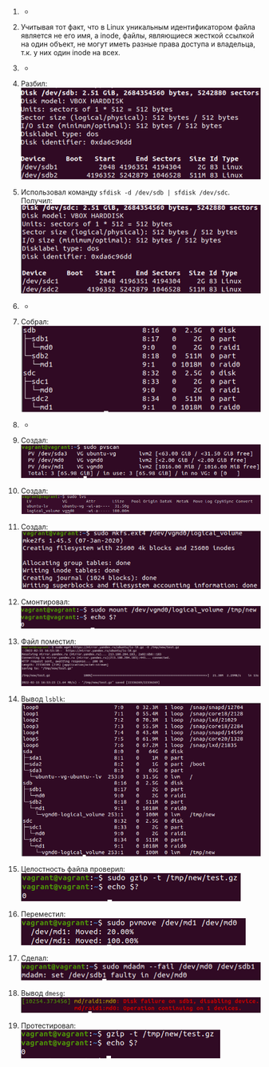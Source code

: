 1. -

2. Учитывая тот факт, что в Linux уникальным идентификатором файла является не его имя, а inode, файлы, являющиеся жесткой ссылкой на один объект, не могут иметь разные права доступа и владельца, т.к. у них один inode на всех.

3. -

4. Разбил:
![](screenshots/fdisk_first_partition.png)

5. Использовал команду ```sfdisk -d /dev/sdb | sfdisk /dev/sdc```. Получил:
![](screenshots/fdisk_second_partition.png)

6. -

7. Собрал:
![](screenshots/mdadm.png)

8. -

9. Создал:
![](screenshots/vg_created.png)

10. Создал:
![](screenshots/lv_created.png)

11. Создал:
![](screenshots/ext4_created.png)

12. Смонтировал:
![](screenshots/mounted.png)

13. Файл поместил:
![](screenshots/test_file_downloaded.png)

14. Вывод ```lsblk```:
![](screenshots/lsblk_output.png)

15. Целостность файла проверил:
![](screenshots/file_is_ok.png)

16. Переместил:
![](screenshots/moved_from_md1_to_md0.png)

17. Сделал:
![](screenshots/fail_on_raid1.png)

18. Вывод ```dmesg```:
![](screenshots/dmesg_output.png)

19. Протестировал:
![](screenshots/file_test.png)
